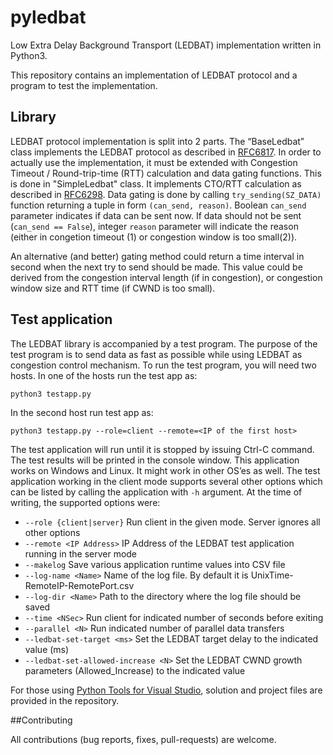 # pyledbat

Low Extra Delay Background Transport (LEDBAT) implementation written in Python3.

This repository contains an implementation of LEDBAT protocol and a program to test the implementation. 

## Library

LEDBAT protocol implementation is split into 2 parts. The “BaseLedbat” class implements the LEDBAT protocol as described in [RFC6817](https://tools.ietf.org/html/rfc6817). In order to actually use the implementation, it must be extended with Congestion Timeout / Round-trip-time (RTT) calculation and data gating functions. This is done in "SimpleLedbat" class. It implements CTO/RTT calculation as described in [RFC6298](https://tools.ietf.org/html/rfc6298). Data gating is done by calling `try_sending(SZ_DATA)` function returning a tuple in form `(can_send, reason)`. Boolean `can_send` parameter indicates if data can be sent now. If data should not be sent (`can_send == False`), integer `reason` parameter will indicate the reason (either in congetion timeout (1) or congestion window is too small(2)).

An alternative (and better) gating method could return a time interval in second when the next try to send should be made. This value could be derived from the congestion interval length (if in congestion), or congestion window size and RTT time (if CWND is too small).

## Test application

The LEDBAT library is accompanied by a test program. The purpose of the test program is to send data as fast as possible while using LEDBAT as congestion control mechanism. To run the test program, you will need two hosts. In one of the hosts run the test app as:

`python3 testapp.py`

In the second host run test app as:

`python3 testapp.py --role=client --remote=<IP of the first host>`

The test application will run until it is stopped by issuing Ctrl-C command. The test results will be printed in the console window. This application works on Windows and Linux. It might work in other OS’es as well. The test application working in the client mode supports several other options which can be listed by calling the application with `-h` argument. At the time of writing, the supported options were:

* `--role {client|server}` Run client in the given mode. Server ignores all other options
* `--remote <IP Address>` IP Address of the LEDBAT test application running in the server mode
* `--makelog` Save various application runtime values into CSV file
* `--log-name <Name>` Name of the log file. By default it is UnixTime-RemoteIP-RemotePort.csv
* `--log-dir <Name>` Path to the directory where the log file should be saved
* `--time <NSec>` Run client for indicated number of seconds before exiting
* `--parallel <N>` Run indicated number of parallel data transfers
* `--ledbat-set-target <ms>` Set the LEDBAT target delay to the indicated value (ms)
* `--ledbat-set-allowed-increase <N>` Set the LEDBAT CWND growth parameters (Allowed_Increase) to the indicated value

For those using [Python Tools for Visual Studio](https://github.com/Microsoft/PTVS), solution and project files are provided in the repository.

##Contributing

All contributions (bug reports, fixes, pull-requests) are welcome.
